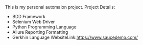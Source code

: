 This is my personal automaion project.
Project Details:
- BDD Framework
- Selenium Web Driver
- Python Programming Language
- Allure Reporting Formatting
- Gerkhin Language
 WebsiteLink:https://www.saucedemo.com/
